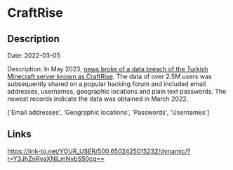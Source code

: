 # CraftRise

## Description

Date: 2022-03-05

Description:
In May 2023, <a href="https://memoryhackers.org/konular/craftrise-verileri-sizdirilmis.270536/" target="_blank" rel="noopener">news broke of a data breach of the Turkish Minecraft server known as CraftRise</a>. The data of over 2.5M users was subsequently shared on a popular hacking forum and included email addresses, usernames, geographic locations and plain text passwords. The newest records indicate the data was obtained in March 2022.


['Email addresses', 'Geographic locations', 'Passwords', 'Usernames']

## Links

https://link-to.net/YOUR_USER/500.6502425015232/dynamic/?r=Y3JhZnRyaXNlLmNvbS50cg==
